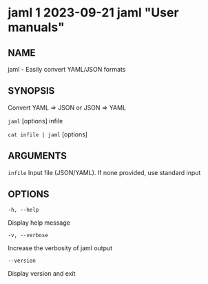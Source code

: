 jaml 1 2023-09-21 jaml "User manuals"
================

## NAME


jaml - Easily convert YAML/JSON formats


## SYNOPSIS


Convert YAML => JSON or JSON => YAML

`jaml` [options] infile

`cat infile | jaml` [options]

## ARGUMENTS

`infile` Input file (JSON/YAML). If none provided, use standard input


## OPTIONS

`-h, --help`

Display help message

`-v, --verbose`

Increase the verbosity of jaml output

`--version`

Display version and exit
